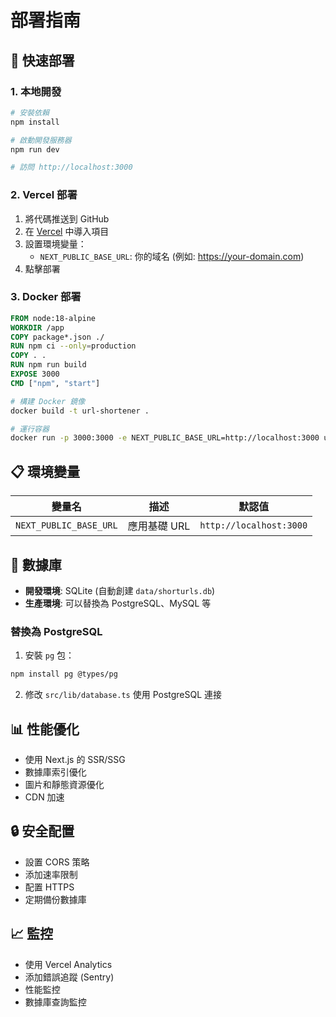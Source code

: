 # 部署指南

## 🚀 快速部署

### 1. 本地開發

```bash
# 安裝依賴
npm install

# 啟動開發服務器
npm run dev

# 訪問 http://localhost:3000
```

### 2. Vercel 部署

1. 將代碼推送到 GitHub
2. 在 [Vercel](https://vercel.com) 中導入項目
3. 設置環境變量：
   - `NEXT_PUBLIC_BASE_URL`: 你的域名 (例如: https://your-domain.com)
4. 點擊部署

### 3. Docker 部署

```dockerfile
FROM node:18-alpine
WORKDIR /app
COPY package*.json ./
RUN npm ci --only=production
COPY . .
RUN npm run build
EXPOSE 3000
CMD ["npm", "start"]
```

```bash
# 構建 Docker 鏡像
docker build -t url-shortener .

# 運行容器
docker run -p 3000:3000 -e NEXT_PUBLIC_BASE_URL=http://localhost:3000 url-shortener
```

## 📋 環境變量

| 變量名 | 描述 | 默認值 |
|--------|------|--------|
| `NEXT_PUBLIC_BASE_URL` | 應用基礎 URL | `http://localhost:3000` |

## 🔧 數據庫

- **開發環境**: SQLite (自動創建 `data/shorturls.db`)
- **生產環境**: 可以替換為 PostgreSQL、MySQL 等

### 替換為 PostgreSQL

1. 安裝 `pg` 包：
```bash
npm install pg @types/pg
```

2. 修改 `src/lib/database.ts` 使用 PostgreSQL 連接

## 📊 性能優化

- 使用 Next.js 的 SSR/SSG
- 數據庫索引優化
- 圖片和靜態資源優化
- CDN 加速

## 🔒 安全配置

- 設置 CORS 策略
- 添加速率限制
- 配置 HTTPS
- 定期備份數據庫

## 📈 監控

- 使用 Vercel Analytics
- 添加錯誤追蹤 (Sentry)
- 性能監控
- 數據庫查詢監控
